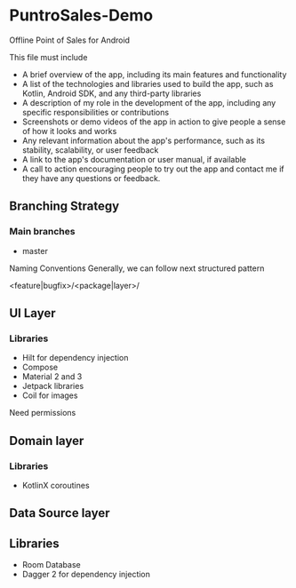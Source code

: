 # PuntroSales-Demo
Offline Point of Sales for Android


This file must include
- A brief overview of the app, including its main features and functionality
- A list of the technologies and libraries used to build the app, such as Kotlin, Android SDK, and any third-party libraries
- A description of my role in the development of the app, including any specific responsibilities or contributions
- Screenshots or demo videos of the app in action to give people a sense of how it looks and works
- Any relevant information about the app's performance, such as its stability, scalability, or user feedback
- A link to the app's documentation or user manual, if available
- A call to action encouraging people to try out the app and contact me if they have any questions or feedback.


## Branching Strategy

### Main branches

- master

Naming Conventions
Generally, we can follow next structured pattern

<feature|bugfix>/<package|layer>/<description>

## UI Layer

### Libraries

- Hilt for dependency injection
- Compose 
- Material 2 and 3
- Jetpack libraries
- Coil for images

Need permissions

## Domain layer

### Libraries

- KotlinX coroutines

## Data Source layer

## Libraries

- Room Database
- Dagger 2 for dependency injection

